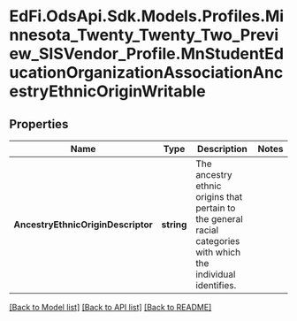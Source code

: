 # EdFi.OdsApi.Sdk.Models.Profiles.Minnesota_Twenty_Twenty_Two_Preview_SISVendor_Profile.MnStudentEducationOrganizationAssociationAncestryEthnicOriginWritable
## Properties

Name | Type | Description | Notes
------------ | ------------- | ------------- | -------------
**AncestryEthnicOriginDescriptor** | **string** | The ancestry ethnic origins that pertain to the general racial categories with which the individual identifies. | 

[[Back to Model list]](../README.md#documentation-for-models) [[Back to API list]](../README.md#documentation-for-api-endpoints) [[Back to README]](../README.md)

